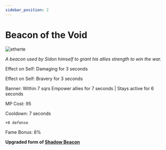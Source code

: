 ```yaml
---
sidebar_position: 2
---
```


# Beacon of the Void

![etherte](https://vwiki.valorserver.com/api/item/picture/beacon%20of%20the%20void)

<i>A beacon used by Sidon himself to grant his allies strength to win the war.</i>

Effect on Self: Damaging for 3 seconds

Effect on Self: Bravery for 3 seconds

Banner: Within 7 sqrs Empower allies for 7 seconds | Stays active for 6 seconds

MP Cost: 95

Cooldown: 7 seconds

    +8 defense

Fame Bonus: 8%

**Upgraded form of [Shadow Beacon](https://wiki-test.valorserver.com/docs/items/abilities/banners/ut/shadow_beacon/)**
